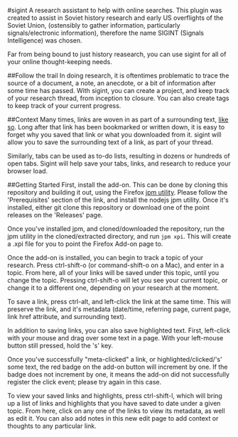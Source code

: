 #sigint
A research assistant to help with online searches. This plugin was created to assist in Soviet history research and early US overflights of the Soviet Union, (ostensibly to gather information, particularly signals/electronic information), therefore the name SIGINT (Signals Intelligence) was chosen.

Far from being bound to just history reasearch, you can use sigint for all of your online thought-keeping needs.

##Follow the trail
In doing research, it is oftentimes problematic to trace the source of a document, a note, an anecdote, or a bit of information after some time has passed. With sigint, you can create a project, and keep track of your research thread, from inception to closure. You can also create tags to keep track of your current progress.

##Context
Many times, links are woven in as part of a surrounding text, [like so](https://github.com/cjryan/sigint). Long after that link has been bookmarked or written down, it is easy to forget why you saved that link or what you downloaded from it. sigint will allow you to save the surrounding text of a link, as part of your thread.

Similarly, tabs can be used as to-do lists, resulting in dozens or hundreds of open tabs. Sigint will help save your tabs, links, and research to reduce your browser load.

##Getting Started
First, install the add-on. This can be done by cloning this repository and building it out, using the Firefox [jpm utility](https://developer.mozilla.org/en-US/Add-ons/SDK/Tutorials/Getting_Started_(jpm)). Please follow the 'Prerequisites' section of the link, and install the nodejs jpm utility. Once it's installed, either git clone this repository or download one of the point releases on the 'Releases' page.

Once you've installed jpm, and cloned/downloaded the repository, run the jpm utility in the cloned/extracted directory, and run ```jpm xpi```. This will create a .xpi file for you to point the Firefox Add-on page to.

Once the add-on is installed, you can begin to track a topic of your research. Press ctrl-shift-o (or command-shift-o on a Mac), and enter in a topic. From here, all of your links will be saved under this topic, until you change the topic. Pressing ctrl-shift-o will let you see your current topic, or change it to a different one, depending on your research at the moment.

To save a link, press ctrl-alt, and left-click the link at the same time. This will preserve the link, and it's metadata (date/time, referring page, current page, link href attribute, and surrounding text).

In addition to saving links, you can also save highlighted text. First, left-click with your mouse and drag over some text in a page. With your left-mouse button still pressed, hold the 's' key.

Once you've successfully "meta-clicked" a link, or highlighted/clicked/'s' some text, the red badge on the add-on button will increment by one. If the badge does not increment by one, it means the add-on did not successfully register the click event; please try again in this case.

To view your saved links and highlights, press ctrl-shift-l, which will bring up a list of links and highlights that you have saved to date under a given topic. From here, click on any one of the links to view its metadata, as well as edit it. You can also add notes in this new edit page to add context or thoughts to any particular link.
